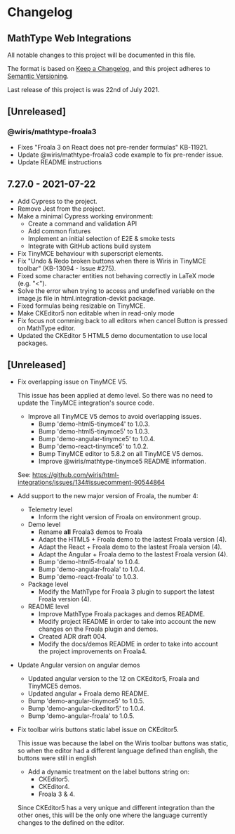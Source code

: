 # Changelog

## MathType Web Integrations

All notable changes to this project will be documented in this file.

The format is based on [Keep a Changelog](https://keepachangelog.com/en/1.0.0/),
and this project adheres to [Semantic Versioning](https://semver.org/spec/v2.0.0.html).

Last release of this project is was 22nd of July 2021.

## [Unreleased]

### @wiris/mathtype-froala3

- Fixes "Froala 3 on React does not pre-render formulas" KB-11921.
- Update @wiris/mathtype-froala3 code example to fix pre-render issue.
- Update README instructions

## 7.27.0 - 2021-07-22
- Add Cypress to the project.
- Remove Jest from the project.
- Make a minimal Cypress working environment:
  - Create a command and validation API
  - Add common fixtures
  - Implement an initial selection of E2E & smoke tests
  - Integrate with GitHub actions build system
- Fix TinyMCE behaviour with superscript elements.
- Fix "Undo & Redo broken buttons when there is Wiris in TinyMCE toolbar" (KB-13094 - Issue #275).
- Fixed some character entities not behaving correctly in LaTeX mode (e.g. "<").
- Solve the error when trying to access and undefined variable on the image.js file in html.integration-devkit package.
- Fixed formulas being resizable on TinyMCE.
- Make CKEditor5 non editable when in read-only mode
- Fix focus not comming back to all editors when cancel Button is pressed on MathType editor.
- Updated the CKEditor 5 HTML5 demo documentation to use local packages.

## [Unreleased]

- Fix overlapping issue on TinyMCE V5.

  This issue has been applied at demo level. So there was no need
  to update the TinyMCE integration's source code.

  - Improve all TinyMCE V5 demos to avoid overlapping issues.
    - Bump 'demo-html5-tinymce4' to 1.0.3.
    - Bump 'demo-html5-tinymce5' to 1.0.3.
    - Bump 'demo-angular-tinymce5' to 1.0.4.
    - Bump 'demo-react-tinymce5' to 1.0.2.
    - Bump TinyMCE editor to 5.8.2 on all TinyMCE V5 demos.
    - Improve @wiris/mathtype-tinymce5 README information.

  See: https://github.com/wiris/html-integrations/issues/134#issuecomment-90544864

- Add support to the new major version of Froala, the number 4:

  - Telemetry level
    - Inform the right version of Froala on environment group.
  - Demo level
    - Rename **all** Froala3 demos to Froala
    - Adapt the HTML5 + Froala demo to the lastest Froala version (4).
    - Adapt the React + Froala demo to the lastest Froala version (4).
    - Adapt the Angular + Froala demo to the lastest Froala version (4).
    - Bump 'demo-html5-froala' to 1.0.4.
    - Bump 'demo-angular-froala' to 1.0.4.
    - Bump 'demo-react-froala' to 1.0.3.
  - Package level
    - Modify the MathType for Froala 3 plugin to support the latest Froala version (4).
  - README level
    - Improve MathType Froala packages and demos README.
    - Modify project README in order to take into account the new changes on the Froala plugin and demos.
    - Created ADR draft 004.
    - Modify the docs/demos README in order to take into account the project improvements on Froala4.

- Update Angular version on angular demos
  - Updated angular version to the 12 on CKEditor5, Froala and TinyMCE5 demos.
  - Updated angular + Froala demo README.
  - Bump 'demo-angular-tinymce5' to 1.0.5.
  - Bump 'demo-angular-ckeditor5' to 1.0.4.
  - Bump 'demo-angular-froala' to 1.0.5.
  
- Fix toolbar wiris buttons static label issue on CKEditor5.

  This issue was because the label on the Wiris toolbar buttons was static, so when the editor had a different language defined than english, the buttons were still in english

  - Add a dynamic treatment on the label buttons string on:
    - CKEditor5.
    - CKEditor4.
    - Froala 3 & 4.

  Since CKEditor5 has a very unique and different integration than the other ones, this will be the only one where the language currently changes to the defined on the editor.  

